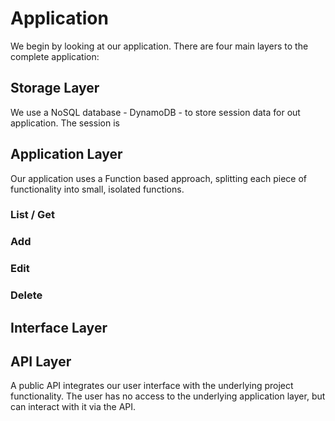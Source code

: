 # Application

We begin by looking at our application. There are four main layers to the complete application:

## Storage Layer 

We use a NoSQL database - DynamoDB - to store session data for out application. The session is 

## Application Layer

Our application uses a Function based approach, splitting each piece of functionality into small, isolated functions.

### List / Get

### Add

### Edit

### Delete


## Interface Layer

## API Layer

A public API integrates our user interface with the underlying project functionality. The user has no access to the underlying application layer, but can interact with it via the API.